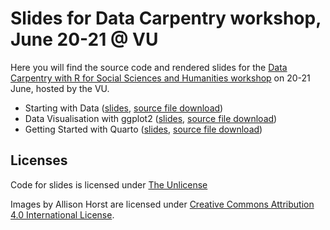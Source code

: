 # Slides for Data Carpentry workshop, June 20-21 @ VU

Here you will find the source code and rendered slides for the
[Data Carpentry with R for Social Sciences and Humanities workshop](https://ubvu.github.io/2024-06-20-ldev-amsterdam/)
on 20-21 June, hosted by the VU.

- Starting with Data ([slides](https://bbartholdy.github.io/data-carpentry-slides/02_start-data.html), [source file download](/02_start-data.qmd))
- Data Visualisation with ggplot2 ([slides](https://bbartholdy.github.io/data-carpentry-slides/04_data-viz.html), [source file download](/04_data-viz.qmd))
- Getting Started with Quarto ([slides](https://bbartholdy.github.io/data-carpentry-slides/05_quarto.html), [source file download](/05_quarto.qmd))

## Licenses

Code for slides is licensed under [The Unlicense](LICENSE)

Images by Allison Horst are licensed under [Creative Commons Attribution 4.0 International License](https://creativecommons.org/licenses/by/4.0/legalcode.en).
